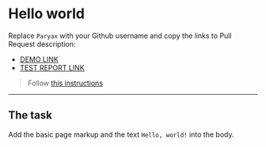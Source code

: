 # Hello world
Replace `Paryax` with your Github username and copy the links to Pull Request description:
- [DEMO LINK](https://Paryax.github.io/layout_hello-world/)
- [TEST REPORT LINK](https://Paryax.github.io/layout_hello-world/report/html_report/)

> Follow [this instructions](https://mate-academy.github.io/layout_task-guideline/#how-to-solve-the-layout-tasks-on-github)
___

## The task
Add the basic page markup and the text `Hello, world!` into the body.
